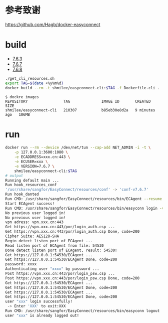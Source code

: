 # 参考致谢
https://github.com/Hagb/docker-easyconnect

# build

* [7.6.3](http://download.sangfor.com.cn/download/product/sslvpn/pkg/linux_01/EasyConnect_x64.deb)
* [7.6.7](http://download.sangfor.com.cn/download/product/sslvpn/pkg/linux_767/EasyConnect_x64_7_6_7_3.deb)
* [7.6.8](https://github.com/shmilee/scripts/releases/download/v0.0.1/easyconn_7.6.8.2-ubuntu_amd64.deb)

```bash
./get_cli_resources.sh
export TAG=$(date +%y%m%d)
docker build --rm -t shmilee/easyconnect-cli:$TAG -f Dockerfile.cli .
```

```
$ dockre images
REPOSITORY                TAG              IMAGE ID       CREATED         SIZE
shmilee/easyconnect-cli   210307           b85eb30e8d2a   9 minutes ago   106MB
```

# run

```bash
docker run --rm --device /dev/net/tun --cap-add NET_ADMIN -i -t \
    -p 127.0.0.1:3600:1080 \
    -e ECADDRESS=xxx.cn:443 \
    -e ECUSER=xxx \
    -e VERSION=7.6.7 \
    shmilee/easyconnect-cli:$TAG
# output
Running default main ...
Run hook_resources_conf
'/usr/share/sangfor/EasyConnect/resources/conf' -> 'conf-v7.6.7'
Run hook_danted
Run CMD: /usr/share/sangfor/EasyConnect/resources/bin/ECAgent --resume &
Start ECAgent success!
Run CMD: /usr/share/sangfor/EasyConnect/resources/bin/easyconn login -v -d xxx:443 -u xxx
No previous user logged in!
No previous user logged in!
vpn adress: vpn.xxx.cn:443
Get https://vpn.xxx.cn:443/por/login_auth.csp ...
Get https://vpn.xxx.cn:443/por/login_auth.csp Done, code=200
Cipher Suite: AES128-SHA
Begin detect listen port of ECAgent ...
Read listen port of ECAgent from file: 54530
Done detect listen port of ECAgent, result: 54530!
Get https://127.0.0.1:54530/ECAgent ...
Get https://127.0.0.1:54530/ECAgent Done, code=200
password: xxxx
Authenticating user "xxxx" by password ...
Post https://vpn.xxx.cn:443/por/login_psw.csp ...
Post https://vpn.xxx.cn:443/por/login_psw.csp Done, code=200
Get https://127.0.0.1:54530/ECAgent ...
Get https://127.0.0.1:54530/ECAgent Done, code=200
Get https://127.0.0.1:54530/ECAgent ...
Get https://127.0.0.1:54530/ECAgent Done, code=200
user "xxx" login successfully!
 -> Enter 'XXX' to exit:XXX
Run CMD: /usr/share/sangfor/EasyConnect/resources/bin/easyconn logout
user "xxx" is already logged out!
```
